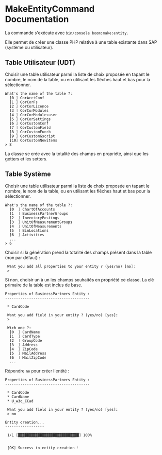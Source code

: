 # MakeEntityCommand Documentation

La commande s'exécute avec ``bin/console boom:make:entity``.

Elle permet de créer une classe PHP relative à une table existante dans SAP (système ou utilisateur).

## Table Utilisateur (UDT)

Choisir une table utilisateur parmi la liste de choix proposée en tapant le nombre, le nom de la table, ou en utilisant les flêches haut et bas pour la sélectionner.

```console
What's the name of the table ?:
  [0 ] CorAcctConf
  [1 ] CorCorFs
  [2 ] CorCorLicence
  [3 ] CorCorModules
  [4 ] CorCorModulesuser
  [5 ] CorCorSettings
  [6 ] CorCustomConf
  [7 ] CorCustomField
  [8 ] CorCustomFuncb
  [9 ] CorCustomGscript
  [10] CorCustomNewitems
> 8
```

La classe se crée avec la totalité des champs en propriété, ainsi que les getters et les setters.

## Table Système

Choisir une table utilisateur parmi la liste de choix proposée en tapant le nombre, le nom de la table, ou en utilisant les flêches haut et bas pour la sélectionner.

```console
What's the name of the table ?:
  [0  ] ChartOfAccounts
  [1  ] BusinessPartnerGroups
  [2  ] InventoryPostings
  [3  ] UnitOfMeasurementGroups
  [4  ] UnitOfMeasurements
  [5  ] BinLocations
  [6  ] Activities
  ...
> 6
```

Choisir si la génération prend la totalité des champs présent dans la table (non par défaut) :

```console
 Want you add all properties to your entity ? (yes/no) [no]:
 > 
```

Si non, choisir un à un les champs souhaités en propriété ce classe. La clé primaire de la table est inclus de base.

```console
Properties of BusinessPartners Entity :
---------------------------------------

 * CardCode

 Want you add field in your entity ? (yes/no) [yes]:
 > 

 Wich one ?:
  [0  ] CardName
  [1  ] CardType
  [2  ] GroupCode
  [3  ] Address
  [4  ] ZipCode
  [5  ] MailAddress
  [6  ] MailZipCode
  ...
```

Répondre ``no`` pour créer l'entité :

```console
Properties of BusinessPartners Entity :
---------------------------------------

 * CardCode
 * CardName
 * U_w3c_CCad

 Want you add field in your entity ? (yes/no) [yes]:
 > no

Entity creation...
------------------

 1/1 [▓▓▓▓▓▓▓▓▓▓▓▓▓▓▓▓▓▓▓▓▓▓▓▓▓▓▓▓] 100%

                                                                                                                        
 [OK] Success in entity creation !    
 ```
                                                                                                                        


